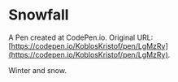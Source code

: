 # Snowfall
A Pen created at CodePen.io. Original URL: [https://codepen.io/KoblosKristof/pen/LgMzRy](https://codepen.io/KoblosKristof/pen/LgMzRy).

Winter and snow.

